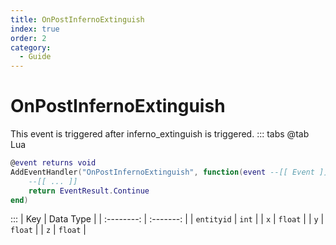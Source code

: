 ```yaml
---
title: OnPostInfernoExtinguish
index: true
order: 2
category:
  - Guide
---
```


# OnPostInfernoExtinguish
This event is triggered after inferno_extinguish is triggered.
::: tabs
@tab Lua
```lua
@event returns void
AddEventHandler("OnPostInfernoExtinguish", function(event --[[ Event ]])
    --[[ ... ]]
    return EventResult.Continue
end)
```

:::
|     Key    | Data Type |
| :--------: | :-------: |
| `entityid` |   `int`   |
|     `x`    |  `float`  |
|     `y`    |  `float`  |
|     `z`    |  `float`  |